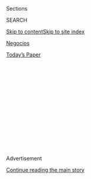 <div id="app">

<div>

<div>

<div>

<div class="NYTAppHideMasthead css-1q2w90k e1suatyy0">

<div class="section css-ui9rw0 e1suatyy2">

<div class="css-eph4ug er09x8g0">

<div class="css-6n7j50">

</div>

<span class="css-1dv1kvn">Sections</span>

<div class="css-10488qs">

<span class="css-1dv1kvn">SEARCH</span>

</div>

[Skip to content](#site-content)[Skip to site
index](#site-index)

</div>

<div id="masthead-section-label" class="css-1wr3we4 eaxe0e00">

[Negocios](https://www.nytimes.com/es/section/negocios)

</div>

<div class="css-10698na e1huz5gh0">

</div>

</div>

<div id="masthead-bar-one" class="section hasLinks css-15hmgas e1csuq9d3">

<div class="css-uqyvli e1csuq9d0">

</div>

<div class="css-1uqjmks e1csuq9d1">

</div>

<div class="css-9e9ivx">

[](https://myaccount.nytimes.com/auth/login?response_type=cookie&client_id=vi)

</div>

<div class="css-1bvtpon e1csuq9d2">

[Today’s
Paper](https://www.nytimes.com/section/todayspaper)

</div>

</div>

</div>

</div>

<div data-aria-hidden="false">

<div id="site-content" data-role="main">

<div>

<div class="css-1aor85t" style="opacity:0.000000001;z-index:-1;visibility:hidden">

<div class="css-1hqnpie">

<div class="css-epjblv">

<span class="css-17xtcya">[Negocios](/es/section/negocios)</span><span class="css-x15j1o">|</span><span class="css-fwqvlz">Una
aplicación de reconocimiento facial ha identificado a víctimas de abuso
infantil</span>

</div>

<div class="css-k008qs">

<div class="css-1iwv8en">

<span class="css-18z7m18"></span>

<div>

</div>

</div>

<span class="css-1n6z4y">https://nyti.ms/37blxw9</span>

<div class="css-1705lsu">

<div class="css-4xjgmj">

<div class="css-4skfbu" data-role="toolbar" data-aria-label="Social Media Share buttons, Save button, and Comments Panel with current comment count" data-testid="share-tools">

  - 
  - 
  - 
  - 
    
    <div class="css-6n7j50">
    
    </div>

  - 

</div>

</div>

</div>

</div>

</div>

</div>

<div id="NYT_TOP_BANNER_REGION" class="css-13pd83m">

</div>

<div id="top-wrapper" class="css-1sy8kpn">

<div id="top-slug" class="css-l9onyx">

Advertisement

</div>

[Continue reading the main
story](#after-top)

<div class="ad top-wrapper" style="text-align:center;height:100%;display:block;min-height:250px">

<div id="top" class="place-ad" data-position="top" data-size-key="top">

</div>

</div>

<div id="after-top">

</div>

</div>

<div>

<div id="sponsor-wrapper" class="css-1hyfx7x">

<div id="sponsor-slug" class="css-19vbshk">

Supported by

</div>

[Continue reading the main
story](#after-sponsor)

<div id="sponsor" class="ad sponsor-wrapper" style="text-align:center;height:100%;display:block">

</div>

<div id="after-sponsor">

</div>

</div>

<div class="css-186x18t">

</div>

<div class="css-1vkm6nb ehdk2mb0">

# Una aplicación de reconocimiento facial ha identificado a víctimas de abuso infantil

</div>

Aunque la herramienta podría ayudar a resolver casos, esa tecnología
podría permitir que la hermética empresa Clearview recopile datos e
imágenes extraordinariamente sensibles.

<div class="css-79elbk" data-testid="photoviewer-wrapper">

<div class="css-z3e15g" data-testid="photoviewer-wrapper-hidden">

</div>

<div class="css-1a48zt4 ehw59r15" data-testid="photoviewer-children">

![<span class="css-16f3y1r e13ogyst0" data-aria-hidden="true">Hoan
Ton-That, el fundador de Clearview, probó su aplicación en enero de
2020.</span><span class="css-cnj6d5 e1z0qqy90" itemprop="copyrightHolder"><span class="css-1ly73wi e1tej78p0">Credit...</span><span><span>Amr
Alfiky para The New York
Times</span></span></span>](https://static01.nyt.com/images/2020/02/07/business/10ClearviewES-1/merlin_167287035_0c3ff0e2-b4b7-4c2b-a1a7-e5054b500409-articleLarge.jpg?quality=75&auto=webp&disable=upscale)

</div>

</div>

<div class="css-18e8msd">

<div class="css-vp77d3 epjyd6m0">

<div class="css-1baulvz">

Por [<span class="css-1baulvz" itemprop="name">Kashmir
Hill</span>](https://www.nytimes.com/by/kashmir-hill) y
[<span class="css-1baulvz last-byline" itemprop="name">Gabriel J.X.
Dance</span>](https://www.nytimes.com/by/gabriel-dance)

</div>

</div>

  - 10 de febrero de
    2020

  - 
    
    <div class="css-4xjgmj">
    
    <div class="css-d8bdto" data-role="toolbar" data-aria-label="Social Media Share buttons, Save button, and Comments Panel with current comment count" data-testid="share-tools">
    
      - 
      - 
      - 
      - 
        
        <div class="css-6n7j50">
        
        </div>
    
      - 
    
    </div>
    
    </div>

</div>

<div class="css-mdjrty">

[Read in
English](https://www.nytimes.com/2020/02/07/business/clearview-facial-recognition-child-sexual-abuse.html "Read in English")

</div>

</div>

<div class="section meteredContent css-1r7ky0e" name="articleBody" itemprop="articleBody">

<div class="css-1fanzo5 StoryBodyCompanionColumn">

<div class="css-53u6y8">

Agencias de seguridad de Estados Unidos y Canadá están usando Clearview
AI —una hermética empresa que usa tecnología de reconocimiento facial a
partir de una base de datos de 3000 millones de imágenes— para
identificar a niños que son víctimas de abuso sexual. Es un poderoso
incentivo para usar la tecnología, pero genera nuevos cuestionamientos
sobre la precisión de esa herramienta y el manejo de los datos que hace
la empresa.

Según los investigadores, las herramientas de Clearview les permiten
saber los nombres o el paradero de menores que aparecen en videos o
fotos de explotación sexual y que, de otro modo, tal vez no habrían sido
identificados. En un caso en Indiana, los detectives pasaron imágenes de
21 víctimas del mismo delincuente por la aplicación de Clearview y
recibieron catorce identidades, de acuerdo con Charles Cohen, un jefe
retirado de la policía estatal. La víctima más joven tenía 13 años.

</div>

</div>

<div>

</div>

<div class="css-1fanzo5 StoryBodyCompanionColumn">

<div class="css-53u6y8">

“Eran chicos o mujeres jóvenes. Queríamos encontrarlos para decirles que
habíamos arrestado a este tipo y ver si querían declarar en calidad de
víctimas”, señaló Cohen.

</div>

</div>

<div class="css-1fanzo5 StoryBodyCompanionColumn">

<div class="css-53u6y8">

Otro funcionario, uno de los responsables de la identificación de
víctimas en Canadá, quien no estaba autorizado para hablar en público
sobre las investigaciones, describió la tecnología de Clearview como “el
avance más importante en la última década” en el terreno de los delitos
de abuso sexual infantil.

Sin embargo, según defensores de la privacidad, no se ha probado ni
regulado la base de datos de la empresa, la cual podría causar nuevos
tipos de daños. En sus servidores, Clearview almacena fotos que suben
los investigadores —conocidas como “imágenes de sondas”—, es decir que
podría acumular un conjunto de datos de una delicadeza extraordinaria
sobre víctimas infantiles de abuso sexual y explotación.

“Comprendemos la sensibilidad extrema involucrada con la identificación
de niños”, escribió en un correo electrónico Hoan Ton-That, fundador de
Clearview. “Nuestra misión es proteger a los menores”.

De acuerdo con un
[documento](https://int.nyt.com/data/documenthelper/6690-clearview-faq/c8b081a0bcca12e7903a/optimized/full.pdf#page=1)
que la empresa comparte con sus clientes, “las búsquedas se guardan para
siempre” por omisión, pero los administradores pueden cambiar sus
configuraciones para que las imágenes de esas búsquedas sean purgadas
después de 30 días.

En su mayor parte, Clearview había operado en las sombras hasta el mes
pasado, cuando la publicación de un [reportaje de The New York
Times](https://www.nytimes.com/es/2020/01/20/espanol/negocios/clearview-reconocimiento-facial.html)
reveló el uso que le daban agencias de seguridad a nivel local y federal
de todo Estados Unidos. La empresa ha recolectado miles de millones de
fotos de individuos de todo el internet público, en sitios como
Facebook, Twitter, Venmo y YouTube. Cuando un usuario sube la foto de
una persona a Clearview, la aplicación muestra otras imágenes de la
persona y las direcciones web donde aparece.

</div>

</div>

<div class="css-1fanzo5 StoryBodyCompanionColumn">

<div class="css-53u6y8">

En numerosos documentos publicitarios, Clearview promueve el uso que le
dan las agencias de seguridad a su tecnología para resolver casos de
abuso sexual infantil. No obstante, hasta hace poco, la empresa se
centraba en su participación para identificar a los perpetradores, no a
las víctimas.

Quienes han alertado sobre los riesgos de Clearview han argumentado que
los beneficios de ese tipo de base de datos no son mayores que los daños
que podían causar.

“Es difícil. Todo el mundo quiere seguridad y salvar a los niños”, dijo
Liz O’Sullivan, directora de tecnología en Surveillance Technology
Oversight Project. “Siempre hay alguna manera de normalizar la
vigilancia, pero sería peligroso que nos enfocáramos en las ventajas
potenciales. El reconocimiento facial comete muchos errores”.

O’Sullivan mencionó que le preocupaba que una agencia independiente no
hubiera probado la precisión del software de Clearview. Los algoritmos
de reconocimiento facial pueden ser deficientes en la gente joven, en
parte porque sus rostros cambian con la edad y también porque los niños
a menudo no están incluidos en los archivos de datos que se usan para
entrenar a los algoritmos.

O’Sullivan advirtió que, si la herramienta se equivoca en una
coincidencia, podría provocar efectos devastadores para los niños que
hayan sido identificados de forma errónea y para sus familias.
“Intercambiar la libertad y la privacidad por alguna evidencia
anecdótica que pudiera servirles a ciertas personas nunca es suficiente
para ceder nuestras libertades civiles”, opinó O’Sullivan.

Las agencias de seguridad deben verificar cada identidad cuando usan la
aplicación de Clearview, comentó Ton-That en su correo electrónico. Sin
embargo, no supo decir cuántos niños había en su base de datos.

“No monitoreamos el desglose de edad, género o raza de nuestra base de
datos de imágenes”, comentó. “Somos un motor de búsqueda de imágenes
públicas, no un sistema de vigilancia”.

</div>

</div>

<div class="css-1fanzo5 StoryBodyCompanionColumn">

<div class="css-53u6y8">

Las fuerzas especiales de Florida, Indiana y Dakota del Sur dedicadas a
investigar casos de abuso infantil, así como el Departamento de
Seguridad Nacional estadounidense y las agencias de seguridad de Canadá,
utilizan la aplicación.

Al igual que varios funcionarios que declararon para el Times, el
investigador canadiense fue reacio a hablar sobre Clearview por temor a
que los delincuentes cambiaran sus tácticas. “Nos preocupa que, cuando
los criminales sepan que está disponible, cubran más el rostro de sus
víctimas”, comentó el oficial. “No queremos que ellos sepan que se
puede hacer esto”.

</div>

</div>

<div>

</div>

<div class="css-1fanzo5 StoryBodyCompanionColumn">

<div class="css-53u6y8">

Hay riesgos legales asociados con el manejo de este tipo de imágenes. La
empresa violaría la ley si recibe imágenes de abuso y no informa de
inmediato a las autoridades y borra el material de sus servidores.
Ton-That mencionó que la aplicación de Clearview solo transmite rostros,
no imágenes completas.

El Times verificó esto al analizar una versión para Android de la
aplicación de Clearview, pero no pudo examinar la oferta de la empresa
para iOS ni una versión para web.

Ninguna de las agencias de seguridad con las que habló el Times mencionó
si había realizado una auditoría técnica a Clearview antes de usar el
software. Tampoco respondieron a las preguntas relacionadas con el uso
específico de la aplicación, al argumentar que no comentaban sobre sus
técnicas de investigación.

Britney Walker, una vocera de la Unidad de Investigación de Explotación
Infantil del Departamento de Seguridad Nacional de Estados Unidos,
mencionó que la división colabora con otras agencias para que le ayuden
con las investigaciones, pero que la estrategia “centrada en las
víctimas” que utiliza la unidad prohíbe compartir imágenes ilegales.

</div>

</div>

<div class="css-1fanzo5 StoryBodyCompanionColumn">

<div class="css-53u6y8">

“La agencia, en ninguna circunstancia, compartiría material de abuso
sexual infantil a empresas privadas”, comentó Walker.

Otras compañías ya trabajan de cerca con funcionarios de agencias de
seguridad para investigar casos de abuso sexual infantil. Johann
Hofmann, director ejecutivo de Griffeye, señaló que el software de la
empresa que analiza las imágenes fue instalado dentro de las redes de
las agencias de seguridad y estaba diseñado para evitar el envío de
imágenes a terceros, incluida la misma Griffeye.

Otra empresa que ofrece herramientas analíticas a los investigadores de
abuso sexual infantil, CameraForensics, también comentó que sus sistemas
estaban diseñados para nunca recibir ningún tipo de imágenes de agencias
de seguridad, incluidos rostros. El fundador de la empresa, Matt Burns,
mencionó que su firma había considerado incorporar la tecnología de
reconocimiento facial en su software, pero había decidido no hacerlo por
“razones éticas”.

“Consideramos que era una herramienta demasiado controversial porque es
muy fácil caer en casos de abuso con esa funcionalidad”, dijo. “Y
también es una pesadilla legal”.

Pero Burns entiende por qué los investigadores querrían usar un software
de reconocimiento facial. “Se enfrentan a una tarea muy sombría y, si
hay una herramienta que les da la posibilidad de proteger a las
víctimas, no los culpo por usarla”, dijo.

Desde que salieron a la luz las prácticas de Clearview, compañías como
Facebook, LinkedIn, Twitter, Venmo y YouTube han
[enviado](https://www.nytimes.com/2020/01/22/technology/clearview-ai-twitter-letter.html)
cartas en las que le solicitan a la empresa dejar de tomar fotos de sus
sitios y borrar las imágenes existentes de sus bases de datos. El fiscal
general de Nueva Jersey les
[prohibió](https://www.nytimes.com/2020/01/24/technology/clearview-ai-new-jersey.html)
el uso de Clearview a los funcionarios del estado y solicitó una
investigación sobre el uso que les daban las agencias de seguridad a la
empresa y a las tecnologías similares. En Illinois, donde una dura ley
de privacidad de los datos biométricos prohíbe el uso de los rostros de
los habitantes sin su consentimiento, se presentó una demanda colectiva
en busca de certificación. El 3 de febrero, se presentó otra en
Virginia.

Recientemente, en Nueva York y Washington, se han presentado proyectos
de ley que le prohíben el uso del reconocimiento facial a la policía.
Además, Clearview recibió una carta de Edward Markey, senador demócrata
de Massachusetts, en la que le pidió una lista de las agencias de
seguridad que han usado la aplicación y si se ha recabado la información
biométrica de niños menores de 13 años.

</div>

</div>

<div class="css-1fanzo5 StoryBodyCompanionColumn">

<div class="css-53u6y8">

“Aunque este tipo de tecnología existe desde hace bastante tiempo,
creemos que hemos creado algo que permite a las fuerzas del orden
público resolver crímenes que antes no se podían resolver y, lo más
importante, proteger a menores vulnerables”, dijo Ton-That en su correo
electrónico. “Al mismo tiempo, estamos respondiendo a las solicitudes de
información del gobierno estadounidense y otras partes interesadas,
según corresponda, y esperamos entablar conversaciones constructivas
con ellos mientras trabajamos para hacer que nuestras comunidades sean
más seguras”.

En octubre, grupos de agencias policiales enviaron [una
carta](https://www.ascia.org/pdf/news/le_group_letter_to_congress__facial_recogniton_technology__october_2019.pdf)
a los miembros del congreso de Estados Unidos en la que hacen un llamado
a no prohibir el uso del reconocimiento facial para sus investigaciones.
“Entendemos la preocupación del público sobre los derechos civiles y la
protección de su privacidad”, escribieron. “Con políticas claras y
disponibles al público, creemos que esas inquietudes pueden abordarse”.

Muchas agencias ya habían estado usando Clearview durante meses, pero la
carta no mencionaba eso.

Michael H. Keller y Aaron Krolik colaboraron en este reportaje.

</div>

</div>

<div>

</div>

<div class="css-1fanzo5 StoryBodyCompanionColumn">

<div class="css-53u6y8">

Kashmir Hill es una reportera de tecnología radicada en Nueva York.
Escribe sobre las formas inesperadas en las que la tecnología está
cambiando nuestras vidas, particularmente cuando se trata de nuestra
privacidad. [@kashhill](https://twitter.com/kashhill)

Gabriel Dance es el editor adjunto de investigaciones. Antes fue editor
interactivo del diario The Guardian y formó parte del equipo que recibió
el Pulitzer en 2014 por la cobertura de la vigilancia secreta por parte
de la Agencia de Seguridad Nacional de Estados Unidos.
[@gabrieldance](https://twitter.com/gabrieldance)

-----

</div>

</div>

</div>

<div>

</div>

<div>

</div>

<div>

</div>

<div>

<div id="bottom-wrapper" class="css-1ede5it">

<div id="bottom-slug" class="css-l9onyx">

Advertisement

</div>

[Continue reading the main
story](#after-bottom)

<div id="bottom" class="ad bottom-wrapper" style="text-align:center;height:100%;display:block;min-height:90px">

</div>

<div id="after-bottom">

</div>

</div>

</div>

</div>

</div>

## Site Index

<div>

</div>

## Site Information Navigation

  - [© <span>2020</span> <span>The New York Times
    Company</span>](https://help.nytimes.com/hc/en-us/articles/115014792127-Copyright-notice)

<!-- end list -->

  - [NYTCo](https://www.nytco.com/)
  - [Contact
    Us](https://help.nytimes.com/hc/en-us/articles/115015385887-Contact-Us)
  - [Work with us](https://www.nytco.com/careers/)
  - [Advertise](https://nytmediakit.com/)
  - [T Brand Studio](http://www.tbrandstudio.com/)
  - [Your Ad
    Choices](https://www.nytimes.com/privacy/cookie-policy#how-do-i-manage-trackers)
  - [Privacy](https://www.nytimes.com/privacy)
  - [Terms of
    Service](https://help.nytimes.com/hc/en-us/articles/115014893428-Terms-of-service)
  - [Terms of
    Sale](https://help.nytimes.com/hc/en-us/articles/115014893968-Terms-of-sale)
  - [Site
    Map](https://spiderbites.nytimes.com)
  - [Help](https://help.nytimes.com/hc/en-us)
  - [Subscriptions](https://www.nytimes.com/subscription?campaignId=37WXW)

</div>

</div>

</div>

</div>
